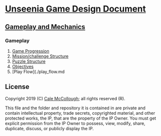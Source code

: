 # [Unseenia Game Design Document](../../readme.md)

## [Gameplay and  Mechanics](../readme.md)

### Gameplay

1. [Game Progression](./game_progression.md)
2. [Mission/challenge Structure](./mission_challenge_structure.md)
3. [Puzzle Structure](./puzzle_structure.md)
4. [Objectives](./objective.md)
5. [Play Flow](./play_flow.md

## License

Copyright 2019 (C) [Cale McCollough](https://calemccollough.github.io); all rights reserved (R).

This file and the folder and repository it is contained in are private and contain intellectual property, trade secrets, copyrighted material, and other protected works, the IP, that are the property of the IP Owner. You must get explicit permission from the IP Owner to possess, view, modify, share, duplicate, discuss, or publicly display the IP.

